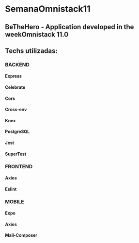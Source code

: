 <h1>SemanaOmnistack11</h1>
<h2>BeTheHero - Application developed in the weekOmnistack 11.0</h2>

<h2>Techs utilizadas:</h2>
  <h3>BACKEND</h3>
    <h4>Express</h4>
    <h4>Celebrate</h4>
    <h4>Cors</h4>
    <h4>Cross-env</h4>
    <h4>Knex</h4>
    <h4>PostgreSQL</h4>  
    <h4>Jest</h4>
    <h4>SuperTest</h4>
    
  <h3>FRONTEND</h3>
    <h4>Axios</h4>
    <h4>Eslint</h4>
    
  <h3>MOBILE</h3>
    <h4>Expo</h4>
    <h4>Axios</h4>
    <h4>Mail-Composer</h4>
    
